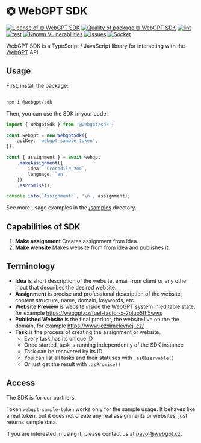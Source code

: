 # ⏣ WebGPT SDK

<!--Badges-->
<!--⚠️WARNING: This section was generated by https://github.com/hejny/batch-project-editor/blob/main/src/workflows/800-badges/badges.ts so every manual change will be overwritten.-->


[![License of ⏣ WebGPT SDK](https://img.shields.io/github/license/webgptorg/webgpt-sdk.svg?style=flat)](https://github.com/webgptorg/webgpt-sdk/blob/main/LICENSE)
[![Quality of package ⏣ WebGPT SDK](https://packagequality.com/shield/webgpt-sdk.svg)](https://packagequality.com/#?package=webgpt-sdk)
[![lint](https://github.com/webgptorg/webgpt-sdk/actions/workflows/lint.yml/badge.svg)](https://github.com/webgptorg/webgpt-sdk/actions/workflows/lint.yml)
[![test](https://github.com/webgptorg/webgpt-sdk/actions/workflows/test.yml/badge.svg)](https://github.com/webgptorg/webgpt-sdk/actions/workflows/test.yml)
[![Known Vulnerabilities](https://snyk.io/test/github/webgptorg/webgpt-sdk/badge.svg)](https://snyk.io/test/github/webgptorg/webgpt-sdk)
[![Issues](https://img.shields.io/github/issues/webgptorg/webgpt-sdk.svg?style=flat)](https://github.com/webgptorg/webgpt-sdk/issues)
[![Socket](https://socket.dev/api/badge/npm/package/@webgpt/sdk)](https://socket.dev/npm/package/@webgpt/sdk)
<!--[![NPM Version of ⏣ WebGPT SDK](https://badge.fury.io/js/webgpt-sdk.svg)](https://www.npmjs.com/package/webgpt-sdk)-->

<!--/Badges-->

WebGPT SDK is a TypeScript / JavaScript library for interacting with the [WebGPT](https://webgpt.cz/) API.

## Usage

First, install the package:

```bash

npm i @webgpt/sdk

```

Then, you can use the SDK in your code:

```typescript
import { WebgptSdk } from '@webgpt/sdk';

const webgpt = new WebgptSdk({
    apiKey: 'webgpt-sample-token',
});

const { assignment } = await webgpt
    .makeAssignment({
        idea: `Crocodile zoo`,
        language: `en`,
    })
    .asPromise();

console.info(`Assignment:`, '\n', assignment);
```

See more usage examples in the [/samples](./samples) directory.

## Capabilities of SDK

1. **Make assignment** Creates assignment from idea.
2. **Make website** Makes website from from idea and publishes it.

## Terminology

-   **Idea** is short description of the website, email from client or any other input that describes the desired website.
-   **Assignment** is precise and professional description of the website, content structure, name, domain, keywords, etc.
-   **Website Preview** is website inside the WebGPT system in editable state, for example https://webgpt.cz/fuel-factor-x-2plub5fh5wws
-   **Published Website** is the final product, the website live on the the domain, for example https://www.jezdimelevneji.cz/
-   **Task** is the process of creating the assignment or website.
    -   Every task has its unique ID
    -   Once started, task is running independently of the SDK instance
    -   Task can be recovered by its ID
    -   You can list all tasks and their statuses with `.asObservable()`
    -   Or just get the result with `.asPromise()`

## Access

The SDK is for our partners.

Token `webgpt-sample-token` works only for the sample usage. It behaves like a real token, but it does not create any real assignments or websites, just returns sample data.

If you are interested in using it, please contact us at [pavol@webgpt.cz](https://www.pavolhejny.com/contact).
